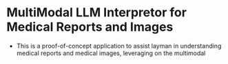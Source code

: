# MultiModal LLM Interpretor for Medical Reports and Images 
* This is a proof-of-concept application to assist layman in understanding medical reports and medical images, leveraging on the multimodal 